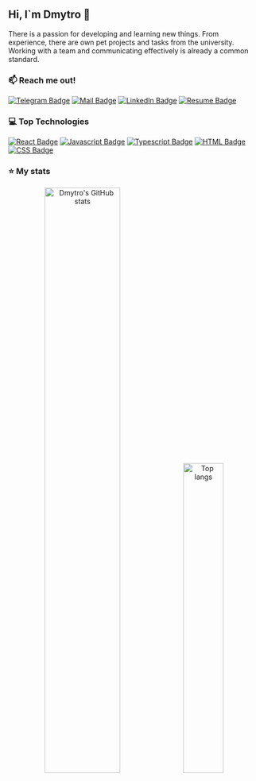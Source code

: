 ## Hi, I`m Dmytro 👋

There is a passion for developing and learning new things. From experience, there are own pet projects and tasks from the university. Working with a team and communicating effectively is already a common standard.

### :mailbox: Reach me out! 

[![Telegram Badge](https://img.shields.io/badge/telegram-26A5E4?style=for-the-badge&logo=telegram&logoColor=white&labelColor=26A5E4&link=https%3A%2F%2Ft.me%2Ffoxsutp)](https://t.me/foxsutp) 
[![Mail Badge](https://img.shields.io/badge/gmail-EA4335?style=for-the-badge&logo=gmail&logoColor=white&labelColor=%23EA4335&link=mailto:accwebdmytro38140%40gmail.com)](mailto:accwebdmytro38140%40gmail.com)
[![LinkedIn Badge](https://img.shields.io/badge/linkedin-0e76a8?style=for-the-badge&logo=linkedin&logoColor=white)](https://www.linkedin.com/in/dmytro-salii-028982297)
[![Resume Badge](https://img.shields.io/badge/resume-a1a1a1?style=for-the-badge&logo=readdotcv&logoColor=white&labelColor=a1a1a1&link=https%3A%2F%2Fdrive.google.com%2Ffile%2Fd%2F1faFRkIWHIfZ_nEMQbMD9v38S3Fp7PKSR%2Fview%3Fusp%3Dsharing
)](https://drive.google.com/file/d/1faFRkIWHIfZ_nEMQbMD9v38S3Fp7PKSR/view?usp=sharing) 

### 💻 Top Technologies 

[![React Badge](https://img.shields.io/badge/-React-61DBFB?style=for-the-badge&labelColor=black&logo=react&logoColor=61DBFB)](#) 
[![Javascript Badge](https://img.shields.io/badge/-Javascript-F0DB4F?style=for-the-badge&labelColor=black&logo=javascript&logoColor=F0DB4F)](#) 
[![Typescript Badge](https://img.shields.io/badge/-Typescript-007acc?style=for-the-badge&labelColor=black&logo=typescript&logoColor=007acc)](#) 
[![HTML Badge](https://img.shields.io/badge/-HTML-E34F26?style=for-the-badge&labelColor=black&logo=html5&logoColor=E34F26)](#) 
[![CSS Badge](https://img.shields.io/badge/-CSS-663399?style=for-the-badge&labelColor=black&logo=css&logoColor=663399)](#) 

### ⭐ My stats 

<div align="center">
<img width="55%" alt="Dmytro's GitHub stats" src="https://github-readme-stats.vercel.app/api?username=DmyTROSAlii&show_icons=true&theme=transparent"/>
<img width="40%" alt="Top langs" src="https://github-readme-stats.vercel.app/api/top-langs/?username=DmyTROSAlii&layout=compact&&langs_count=8"/>
</div>
